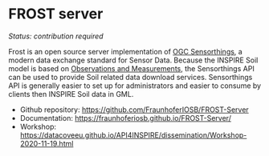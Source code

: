 # FROST server

*Status: contribution required*

Frost is an open source server implementation of [OGC Sensorthings](https://www.ogc.org/standards/sensorthings), a modern data exchange standard for Sensor Data. 
Because the INSPIRE Soil model is based on [Observations and Measurements](https://www.ogc.org/standards/om), the Sensorthings API can be used 
to provide Soil related data download services. Sensorthings API is generally easier to set up for administrators and easier to consume by 
clients then INSPIRE Soil data in GML.

- Github repository: https://github.com/FraunhoferIOSB/FROST-Server
- Documentation: https://fraunhoferiosb.github.io/FROST-Server/
- Workshop: https://datacoveeu.github.io/API4INSPIRE/dissemination/Workshop-2020-11-19.html